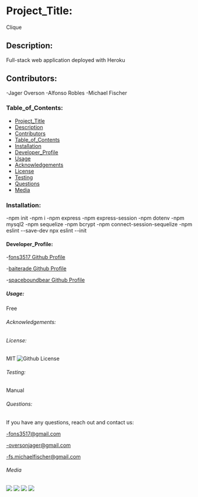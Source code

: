 # Project_Title:

Clique

## Description:

Full-stack web application deployed with Heroku

## Contributors:

-Jager Overson
-Alfonso Robles
-Michael Fischer

### Table_of_Contents:

- [Project_Title](#project_title)
- [Description](#description)
- [Contributors](#contributors)
- [Table_of_Contents](#table_of_contents)
- [Installation](#installation)
- [Developer_Profile](#developer_profile)
- [Usage](#usage)
- [Acknowledgements](#credits)
- [License](#license)
- [Testing](#testing)
- [Questions](#questions)
- [Media](#media)

### Installation:

-npm init
-npm i
-npm express
-npm express-session
-npm dotenv
-npm mysql2
-npm sequelize
-npm bcrypt
-npm connect-session-sequelize
-npm eslint --save-dev
npx eslint --init

#### Developer_Profile:

-[fons3517 Github Profile](https://github.com/fons3517)

-[baiterade Github Profile](https://github.com/baiterade)

-[spaceboundbear Github Profile](https://github.com/spaceboundbear)

##### Usage:

Free

###### Acknowledgements:

###### License:

MIT
![Github License](https://img.shields.io/badge/license-MIT-blue.svg)

###### Testing:

Manual

###### Questions:

If you have any questions, reach out and contact us:

-fons3517@gmail.com

-oversonjager@gmail.com

-fs.michaelfischer@gmail.com

###### Media

![](./Photos/README1screenshot.JPG)
![](./Photos/README2.JPG)
![](./Photos/README3.JPG)
![](./Photos/FormattedREADME.JPG)
